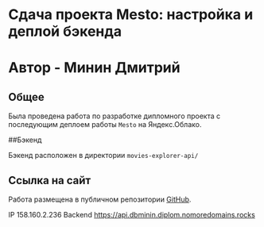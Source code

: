 # Сдача проекта Mesto: настройка и деплой бэкенда

# Автор - Минин Дмитрий

## Общее

Была проведена работа по разработке дипломного проекта с последующим деплоем работы `Mesto`
на Яндекс.Облако.

##Бэкенд

Бэкенд расположен в директории `movies-explorer-api/`

## Ссылка на сайт

Работа размещена в публичном репозитории [GitHub](https://github.com/MininDmitriy/movies-explorer-api).

IP  158.160.2.236
Backend  https://api.dbminin.diplom.nomoredomains.rocks
